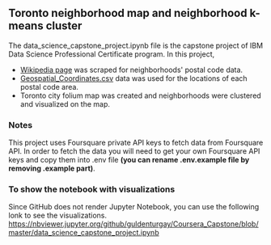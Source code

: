 ## Toronto neighborhood map and neighborhood k-means cluster

The data_science_capstone_project.ipynb file is the capstone project of IBM Data Science Professional Certificate program. In this project,
- [Wikipedia page](https://en.wikipedia.org/wiki/List_of_postal_codes_of_Canada:_M) was scraped for neighborhoods' postal code data.
- [Geospatial_Coordinates.csv](http://localhost:8889/edit/repos/Coursera_Capstone/Geospatial_Coordinates.csv) data was used for the locations of each postal code area.
- Toronto city folium map was created and neighborhoods were clustered and visualized on the map. 

### Notes
This project uses Foursquare private API keys to fetch data from Foursquare API. In order to fetch the data you will need to get your own Foursquare API keys and copy them into .env file __(you can rename .env.example file by removing .example part)__. 

### To show the notebook with visualizations

Since GitHub does not render Jupyter Notebook, you can use the following lonk to see the visualizations.
https://nbviewer.jupyter.org/github/guldenturgay/Coursera_Capstone/blob/master/data_science_capstone_project.ipynb